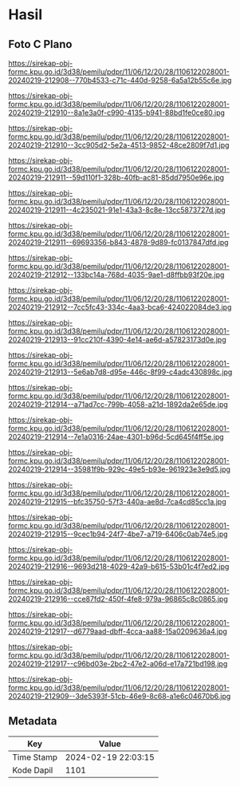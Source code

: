 # Hasil

## Foto C Plano

https://sirekap-obj-formc.kpu.go.id/3d38/pemilu/pdpr/11/06/12/20/28/1106122028001-20240219-212908--770b4533-c71c-440d-9258-6a5a12b55c6e.jpg

https://sirekap-obj-formc.kpu.go.id/3d38/pemilu/pdpr/11/06/12/20/28/1106122028001-20240219-212910--8a1e3a0f-c990-4135-b941-88bd1fe0ce80.jpg

https://sirekap-obj-formc.kpu.go.id/3d38/pemilu/pdpr/11/06/12/20/28/1106122028001-20240219-212910--3cc905d2-5e2a-4513-9852-48ce2809f7d1.jpg

https://sirekap-obj-formc.kpu.go.id/3d38/pemilu/pdpr/11/06/12/20/28/1106122028001-20240219-212911--59d110f1-328b-40fb-ac81-85dd7950e96e.jpg

https://sirekap-obj-formc.kpu.go.id/3d38/pemilu/pdpr/11/06/12/20/28/1106122028001-20240219-212911--4c235021-91e1-43a3-8c8e-13cc5873727d.jpg

https://sirekap-obj-formc.kpu.go.id/3d38/pemilu/pdpr/11/06/12/20/28/1106122028001-20240219-212911--69693356-b843-4878-9d89-fc0137847dfd.jpg

https://sirekap-obj-formc.kpu.go.id/3d38/pemilu/pdpr/11/06/12/20/28/1106122028001-20240219-212912--133bc14a-768d-4035-9ae1-d8ffbb93f20e.jpg

https://sirekap-obj-formc.kpu.go.id/3d38/pemilu/pdpr/11/06/12/20/28/1106122028001-20240219-212912--7cc5fc43-334c-4aa3-bca6-424022084de3.jpg

https://sirekap-obj-formc.kpu.go.id/3d38/pemilu/pdpr/11/06/12/20/28/1106122028001-20240219-212913--91cc210f-4390-4e14-ae6d-a57823173d0e.jpg

https://sirekap-obj-formc.kpu.go.id/3d38/pemilu/pdpr/11/06/12/20/28/1106122028001-20240219-212913--5e6ab7d8-d95e-446c-8f99-c4adc430898c.jpg

https://sirekap-obj-formc.kpu.go.id/3d38/pemilu/pdpr/11/06/12/20/28/1106122028001-20240219-212914--a71ad7cc-799b-4058-a21d-1892da2e65de.jpg

https://sirekap-obj-formc.kpu.go.id/3d38/pemilu/pdpr/11/06/12/20/28/1106122028001-20240219-212914--7e1a0316-24ae-4301-b96d-5cd645f4ff5e.jpg

https://sirekap-obj-formc.kpu.go.id/3d38/pemilu/pdpr/11/06/12/20/28/1106122028001-20240219-212914--35981f9b-929c-49e5-b93e-961923e3e9d5.jpg

https://sirekap-obj-formc.kpu.go.id/3d38/pemilu/pdpr/11/06/12/20/28/1106122028001-20240219-212915--bfc35750-57f3-440a-ae8d-7ca4cd85cc1a.jpg

https://sirekap-obj-formc.kpu.go.id/3d38/pemilu/pdpr/11/06/12/20/28/1106122028001-20240219-212915--9cec1b94-24f7-4be7-a719-6406c0ab74e5.jpg

https://sirekap-obj-formc.kpu.go.id/3d38/pemilu/pdpr/11/06/12/20/28/1106122028001-20240219-212916--9693d218-4029-42a9-b615-53b01c4f7ed2.jpg

https://sirekap-obj-formc.kpu.go.id/3d38/pemilu/pdpr/11/06/12/20/28/1106122028001-20240219-212916--cce87fd2-450f-4fe8-979a-96865c8c0865.jpg

https://sirekap-obj-formc.kpu.go.id/3d38/pemilu/pdpr/11/06/12/20/28/1106122028001-20240219-212917--d6779aad-dbff-4cca-aa88-15a0209636a4.jpg

https://sirekap-obj-formc.kpu.go.id/3d38/pemilu/pdpr/11/06/12/20/28/1106122028001-20240219-212917--c96bd03e-2bc2-47e2-a06d-e17a721bd198.jpg

https://sirekap-obj-formc.kpu.go.id/3d38/pemilu/pdpr/11/06/12/20/28/1106122028001-20240219-212909--3de5393f-51cb-46e9-8c68-a1e6c04670b6.jpg


## Metadata

| Key        | Value               |
| ---------- | ------------------- |
| Time Stamp | 2024-02-19 22:03:15 |
| Kode Dapil | 1101                |



